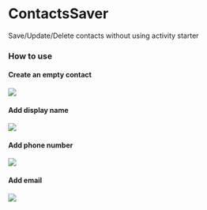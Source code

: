 # ContactsSaver
Save/Update/Delete contacts without using activity starter
### How to use
#### Create an empty contact 
<img src="https://community.appinventor.mit.edu/uploads/default/original/3X/a/8/a84e05857444d1d22e7e4612d88006e9b249ac32.png"><br>
#### Add display name
<img src="https://community.appinventor.mit.edu/uploads/default/original/3X/5/7/57f8f32b94c9418be5aba85d5fd5de9ed3553b6f.png"><br>
#### Add phone number
<img src="https://community.appinventor.mit.edu/uploads/default/original/3X/3/9/39aea5c00d377b6c3577bcc35765ecbba13796a5.png"><br>
#### Add email
<img src="https://community.appinventor.mit.edu/uploads/default/original/3X/9/5/953a18fb4bf9ed6c0be79ea8c7e40b8254513cff.png"><br>
